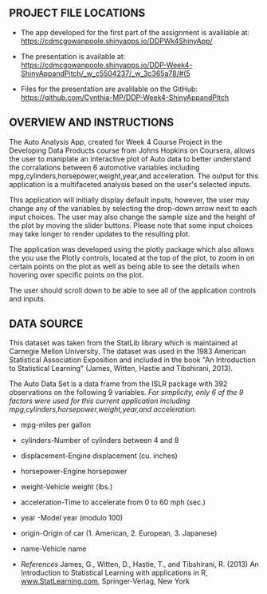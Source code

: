## PROJECT FILE LOCATIONS

- The app developed for the first part of the assignment is avalilable at: https://cdmcgowanpoole.shinyapps.io/DDPWk4ShinyApp/

- The presentation is available at: https://cdmcgowanpoole.shinyapps.io/DDP-Week4-ShinyAppandPitch/_w_c5504237/_w_3c365a78/#(5

- Files for the presentation are avalilable on the GitHub: https://github.com/Cynthia-MP/DDP-Week4-ShinyAppandPitch

## OVERVIEW AND INSTRUCTIONS
The Auto Analysis App, created for Week 4 Course Project in the Developing Data Products course from Johns Hopkins on Coursera, allows the user to maniplate an interactive plot of Auto data to better understand the corralations between 6 automotive variables including mpg,cylinders,horsepower,weight,year,and acceleration. The output for this application is a multifaceted analysis based on the user's selected inputs. 

This application will initially display default inputs, however, the user may change any of the variables by selecting the drop-down arrow next to each input choices. The user may also change the sample size and the height of the plot by moving the slider buttons. Please note that some input choices may take longer to render updates to the resulting plot. 

The application was developed using the plotly package which also allows the you use the Plotly controls, located at the top of the plot, to zoom in on certain points on the plot as well as being able to see the details when hovering over specific points on the plot. 

The user should scroll down to be able to see all of the application controls and inputs. 

## DATA SOURCE
This dataset was taken from the StatLib library which is maintained at Carnegie Mellon University. The dataset was used in the 1983 American Statistical Association Exposition and included in the book "An Introduction to Statistical Learning" (James, Witten, Hastie and Tibshirani, 2013).  

The Auto Data Set is a data frame from the ISLR package with 392 observations on the following 9 variables. *For simplicity, only 6 of the 9 factors were used for this current application including mpg,cylinders,horsepower,weight,year,and acceleration.* 

 - mpg-miles per gallon
 - cylinders-Number of cylinders between 4 and 8
 - displacement-Engine displacement (cu. inches)
 - horsepower-Engine horsepower
 - weight-Vehicle weight (lbs.)
 - acceleration-Time to accelerate from 0 to 60 mph (sec.)
 - year -Model year (modulo 100)
 - origin-Origin of car (1. American, 2. European, 3. Japanese)
 - name-Vehicle name


 - *References*
James, G., Witten, D., Hastie, T., and Tibshirani, R. (2013) An Introduction to Statistical Learning with applications in R, www.StatLearning.com, Springer-Verlag, New York
